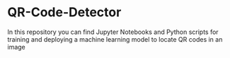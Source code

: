 # QR-Code-Detector
In this repository you can find Jupyter Notebooks and Python scripts for training and deploying a machine learning model to locate QR codes in an image

